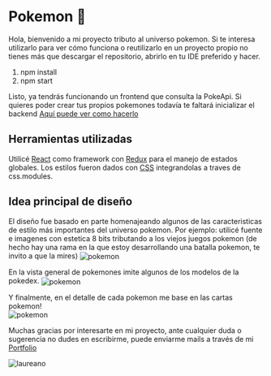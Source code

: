 # Pokemon 👾

Hola, bienvenido a mi proyecto tributo al universo pokemon. 
Si te interesa utilizarlo para ver cómo funciona o reutilizarlo en un proyecto propio no tienes más que descargar el repositorio, abrirlo en tu IDE preferido y hacer.
1. npm install
2. npm start

Listo, ya tendrás funcionando un frontend que consulta la PokeApi. Si quieres poder crear tus propios pokemones todavía te faltará inicializar el backend [Aquí puede ver como hacerlo](https://github.com/laureanomarenco/pokemon-back)

## Herramientas utilizadas
Utilicé [React](https://reactjs.org/) como framework con [Redux](https://es.redux.js.org/) para el manejo de estados globales. Los estilos fueron dados con [CSS](https://developer.mozilla.org/es/docs/Web/CSS) integrandolas a traves de css.modules.

## Idea principal de diseño
El diseño fue basado en parte homenajeando algunos de las caracteristicas de estilo más importantes del universo pokemon.
Por ejemplo: utilicé fuente e imagenes con estetica 8 bits tributando a los viejos juegos pokemon (de hecho hay una rama en la que estoy desarrollando una batalla pokemon, te invito a que la mires)
<img align="center"  src= "https://res.cloudinary.com/dg7ssgadn/image/upload/v1665858793/poke_vgy6qw.png" alt= "pokemon"/>

En la vista general de pokemones imite algunos de los modelos de la pokedex.
<img align="center"  src= "https://res.cloudinary.com/dg7ssgadn/image/upload/v1666975417/poke2_rkltcq.png" alt= "pokemon"/>

Y finalmente, en el detalle de cada pokemon me base en las cartas pokemon! <br/>
<img align="center"  src= "https://res.cloudinary.com/dg7ssgadn/image/upload/v1666975417/poke3_qjf3p9.png" alt= "pokemon"/>

Muchas gracias por interesarte en mi proyecto, ante cualquier duda o sugerencia no dudes en escribirme, puede enviarme mails a través de mi [Portfolio](https://laureanomarenco.vercel.app)



<img align="center"  src= "https://res.cloudinary.com/dg7ssgadn/image/upload/v1666984202/banner_njqvvp.png" alt= "laureano"/>
